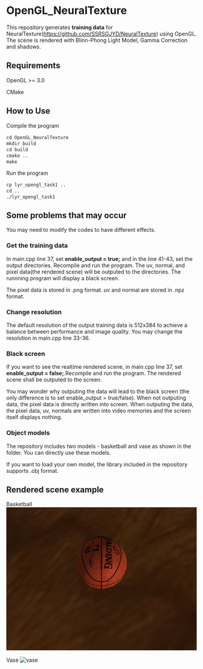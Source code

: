 # OpenGL_NeuralTexture

This repository generates **training data** for NeuralTexture(https://github.com/SSRSGJYD/NeuralTexture) using OpenGL. The scene is rendered with Blinn-Phong Light Model, Gamma Correction and shadows.


## Requirements
OpenGL >= 3.0 

CMake

## How to Use
Compile the program
```
cd OpenGL_NeuralTexture
mkdir build
cd build
cmake ..
make
```
Run the program
```
cp lyr_opengl_task1 ..
cd ..
./lyr_opengl_task1
```


## Some problems that may occur

You may need to modify the codes to have different effects.

### Get the training data

In main.cpp line 37, set **enable_output = true;** and in the line 41-43, set the output directories. Recompile and run the program. The uv, normal, and pixel data(the rendered scene) will be outputed to the directories. The runnning program will display a black screen.

The pixel data is stored in .png format. uv and normal are stored in .npz format. 


### Change resolution
The default resolution of the output training data is 512x384 to achieve a balance between performance and image quality. You may change the resolution in main.cpp line 33-36.

### Black screen

If you want to see the realtime rendered scene, in main.cpp line 37, set **enable_output = false;**.Recompile and run the program. The rendered scene shall be outputed to the screen.



You may wonder why outputing the data will lead to the black screen (the only difference is to set enable_output = true/false). When not outputing data, the pixel data is directly written into screen. When outputing the data, the pixel data, uv, normals are written into video memories and the screen itself displays nothing. 


### Object models

The repository includes two models - basketball and vase as shown in the folder. You can directly use these models.

If you want to load your own model, the library included in the repository supports .obj format.


## Rendered scene example
Basketball
![basketball](https://github.com/A-Dying-Pig/OpenGL_NeuralTexture/blob/master/example/basketball.gif )   

Vase
![vase](https://github.com/A-Dying-Pig/OpenGL_NeuralTexture/blob/master/example/vase.gif )   



